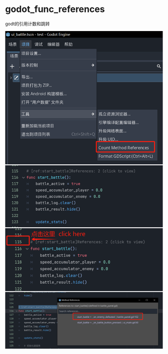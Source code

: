 # godot_func_references
godt的引用计数和跳转

![image](https://github.com/LSZS1994/godot_func_references/blob/main/1.png)
![image](https://github.com/LSZS1994/godot_func_references/blob/main/2.png)
![image](https://github.com/LSZS1994/godot_func_references/blob/main/3.png)
![image](https://github.com/LSZS1994/godot_func_references/blob/main/4.png)